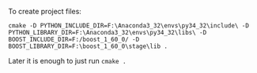 To create project files:

`cmake -D PYTHON_INCLUDE_DIR=F:\Anaconda3_32\envs\py34_32\include\ -D PYTHON_LIBRARY_DIR=F:\Anaconda3_32\envs\py34_32\libs\ -D BOOST_INCLUDE_DIR=F:/boost_1_60_0/ -D BOOST_LIBRARY_DIR=F:\boost_1_60_0\stage\lib .`

Later it is enough to just run `cmake .`
